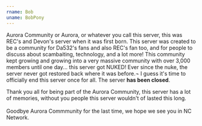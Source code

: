 ```yaml
---
rname: Bob
uname: BobPony
---
```


Aurora Community or Aurora, or whatever you call this server, this was REC's and Devon's server when it was first born. This server was created to be a community for Da532's fans and also REC's fan too, and for people to discuss about scambaiting, technology, and a lot more! This community kept growing and growing into a very massive community with over 3,000 members until one day... this server got NUKED! Ever since the nuke, the server never got restored back where it was before.¬ I guess it's time to officially end this server once for all. The server **has been closed**.

Thank you all for being part of the Aurora Community, this server has a lot of memories, without you people this server wouldn't of lasted this long.<br><br>Goodbye Aurora Commmunity for the last time, we hope we see you in NC Network.
